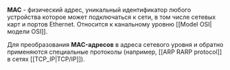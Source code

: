 **MAC** - физический адрес, уникальный идентификатор любого устройства которое может подключаться к сети, в том числе сетевых карт и портов Ethernet. Относится к канальному уровню [[Model OSI|модели OSI]].

Для преобразования **MAC-адресов** в адреса сетевого уровня и обратно применяются специальные протоколы (например, [[ARP RARP protocol]] в сетях [[TCP_IP|TCP/IP]]).